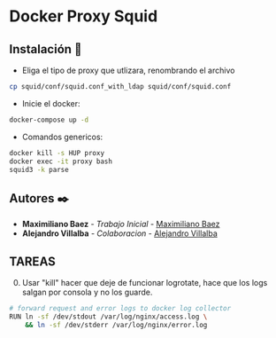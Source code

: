 # Docker Proxy Squid

## Instalación 🔧

* Eliga el tipo de proxy que utlizara, renombrando el archivo

```bash
cp squid/conf/squid.conf_with_ldap squid/conf/squid.conf
```

* Inicie el docker:

```bash
docker-compose up -d
```

* Comandos genericos:

```bash
docker kill -s HUP proxy
docker exec -it proxy bash
squid3 -k parse
```

## Autores ✒️

- **Maximiliano Baez** - *Trabajo Inicial* - [Maximiliano Baez](https://github.com/MaximilianoBz)
- **Alejandro Villalba** - *Colaboracion* - [Alejandro Villalba](https://github.com/avillalba96)

## **TAREAS**

0. Usar "kill" hacer que deje de funcionar logrotate, hace que los logs salgan por consola y no los guarde.

```bash
# forward request and error logs to docker log collector
RUN ln -sf /dev/stdout /var/log/nginx/access.log \
	&& ln -sf /dev/stderr /var/log/nginx/error.log
```
